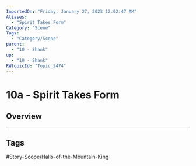 ```yaml
---
ImportedOn: "Friday, January 27, 2023 12:02:47 AM"
Aliases:
  - "Spirit Takes Form"
Category: "Scene"
Tags:
  - "Category/Scene"
parent:
  - "10 - Shank"
up:
  - "10 - Shank"
RWtopicId: "Topic_2474"
---
```

# 10a - Spirit Takes Form
## Overview

---
## Tags
#Story-Scope/Halls-of-the-Mountain-King

